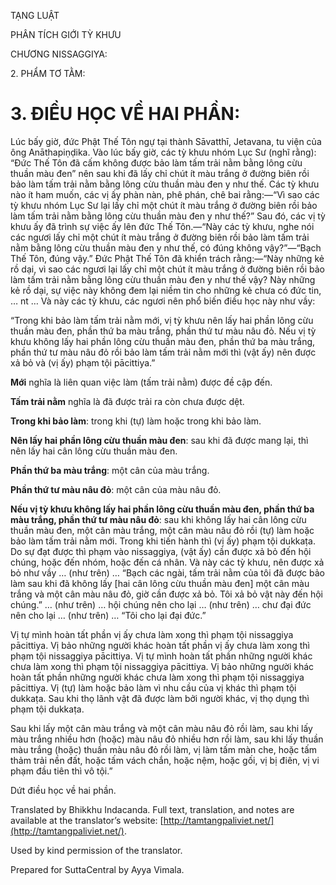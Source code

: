  

TẠNG LUẬT

PHÂN TÍCH GIỚI TỲ KHƯU

CHƯƠNG NISSAGGIYA:

2\. PHẨM TƠ TẰM:

# 3\. ĐIỀU HỌC VỀ HAI PHẦN:

Lúc bấy giờ, đức Phật Thế Tôn ngự tại thành Sāvatthī, Jetavana, tu viện của ông Anāthapiṇḍika. Vào lúc bấy giờ, các tỳ khưu nhóm Lục Sư (nghĩ rằng): “Đức Thế Tôn đã cấm không được bảo làm tấm trải nằm bằng lông cừu thuần màu đen” nên sau khi đã lấy chỉ chút ít màu trắng ở đường biên rồi bảo làm tấm trải nằm bằng lông cừu thuần màu đen y như thế. Các tỳ khưu nào ít ham muốn, các vị ấy phàn nàn, phê phán, chê bai rằng:—“Vì sao các tỳ khưu nhóm Lục Sư lại lấy chỉ một chút ít màu trắng ở đường biên rồi bảo làm tấm trải nằm bằng lông cừu thuần màu đen y như thế?” Sau đó, các vị tỳ khưu ấy đã trình sự việc ấy lên đức Thế Tôn.—“Này các tỳ khưu, nghe nói các ngươi lấy chỉ một chút ít màu trắng ở đường biên rồi bảo làm tấm trải nằm bằng lông cừu thuần màu đen y như thế, có đúng không vậy?”—“Bạch Thế Tôn, đúng vậy.” Đức Phật Thế Tôn đã khiển trách rằng:—“Này những kẻ rồ dại, vì sao các ngươi lại lấy chỉ một chút ít màu trắng ở đường biên rồi bảo làm tấm trải nằm bằng lông cừu thuần màu đen y như thế vậy? Này những kẻ rồ dại, sự việc này không đem lại niềm tin cho những kẻ chưa có đức tin, … nt … Và này các tỳ khưu, các ngươi nên phổ biến điều học này như vầy:

“Trong khi bảo làm tấm trải nằm mới, vị tỳ khưu nên lấy hai phần lông cừu thuần màu đen, phần thứ ba màu trắng, phần thứ tư màu nâu đỏ. Nếu vị tỳ khưu không lấy hai phần lông cừu thuần màu đen, phần thứ ba màu trắng, phần thứ tư màu nâu đỏ rồi bảo làm tấm trải nằm mới thì (vật ấy) nên được xả bỏ và (vị ấy) phạm tội pācittiya.”

**Mới** nghĩa là liên quan việc làm (tấm trải nằm) được đề cập đến.

**Tấm trải nằm** nghĩa là đã được trải ra còn chưa được dệt.

**Trong khi bảo làm**: trong khi (tự) làm hoặc trong khi bảo làm.

**Nên lấy hai phần lông cừu thuần màu đen**: sau khi đã được mang lại, thì nên lấy hai cân lông cừu thuần màu đen.

**Phần thứ ba màu trắng**: một cân của màu trắng.

**Phần thứ tư màu nâu đỏ**: một cân của màu nâu đỏ.

**Nếu vị tỳ khưu không lấy hai phần lông cừu thuần màu đen, phần thứ ba màu trắng, phần thứ tư màu nâu đỏ**: sau khi không lấy hai cân lông cừu thuần màu đen, một cân màu trắng, một cân màu nâu đỏ rồi (tự) làm hoặc bảo làm tấm trải nằm mới. Trong khi tiến hành thì (vị ấy) phạm tội dukkaṭa. Do sự đạt được thì phạm vào nissaggiya, (vật ấy) cần được xả bỏ đến hội chúng, hoặc đến nhóm, hoặc đến cá nhân. Và này các tỳ khưu, nên được xả bỏ như vầy … (như trên) … “Bạch các ngài, tấm trải nằm của tôi đã được bảo làm sau khi đã không lấy \[hai cân lông cừu thuần màu đen\] một cân màu trắng và một cân màu nâu đỏ, giờ cần được xả bỏ. Tôi xả bỏ vật này đến hội chúng.” … (như trên) … hội chúng nên cho lại … (như trên) … chư đại đức nên cho lại … (như trên) … “Tôi cho lại đại đức.”

Vị tự mình hoàn tất phần vị ấy chưa làm xong thì phạm tội nissaggiya pācittiya. Vị bảo những người khác hoàn tất phần vị ấy chưa làm xong thì phạm tội nissaggiya pācittiya. Vị tự mình hoàn tất phần những người khác chưa làm xong thì phạm tội nissaggiya pācittiya. Vị bảo những người khác hoàn tất phần những người khác chưa làm xong thì phạm tội nissaggiya pācittiya. Vị (tự) làm hoặc bảo làm vì nhu cầu của vị khác thì phạm tội dukkaṭa. Sau khi thọ lãnh vật đã được làm bởi người khác, vị thọ dụng thì phạm tội dukkaṭa.

Sau khi lấy một cân màu trắng và một cân màu nâu đỏ rồi làm, sau khi lấy màu trắng nhiều hơn (hoặc) màu nâu đỏ nhiều hơn rồi làm, sau khi lấy thuần màu trắng (hoặc) thuần màu nâu đỏ rồi làm, vị làm tấm màn che, hoặc tấm thảm trải nền đất, hoặc tấm vách chắn, hoặc nệm, hoặc gối, vị bị điên, vị vi phạm đầu tiên thì vô tội.”

Dứt điều học về hai phần.

Translated by Bhikkhu Indacanda. Full text, translation, and notes are available at the translator’s website: [http://tamtangpaliviet.net/](http://tamtangpaliviet.net/).

Used by kind permission of the translator.

Prepared for SuttaCentral by Ayya Vimala.